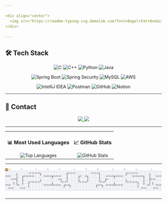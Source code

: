 ```yaml
---

<div align="center">
  <img src="https://readme-typing-svg.demolab.com?font=Bagel+Fat+One&size=30&pause=500&color=FFFFFF&center=true&vCenter=true&multiline=true&random=false&width=435&height=100&lines=Welcome+to+My+GitHub">
</div>

---
```


## 🛠 Tech Stack

<div align="center">
  
![C](https://img.shields.io/badge/C-CE93D8?style=for-the-badge&logo=c&logoColor=white)
![C++](https://img.shields.io/badge/C++-FBC02D?style=for-the-badge&logo=c%2B%2B&logoColor=white)
![Python](https://img.shields.io/badge/Python-424242?style=for-the-badge&logo=python&logoColor=white)
![Java](https://img.shields.io/badge/Java-1565C0?style=for-the-badge&logo=openjdk&logoColor=white)

</div>

<div align="center">

![Spring Boot](https://img.shields.io/badge/Spring%20Boot-6DB33F?style=for-the-badge&logo=springboot&logoColor=white)
![Spring Security](https://img.shields.io/badge/Spring%20Security-11557c?style=for-the-badge&logo=SpringSecurity&logoColor=white)
![MySQL](https://img.shields.io/badge/MySQL-4479A1?style=for-the-badge&logo=mysql&logoColor=white)
![AWS](https://img.shields.io/badge/AWS-C0E8FF?style=for-the-badge&logo=amazonwebservices&logoColor=white)

</div>

<div align="center">
  
![IntelliJ IDEA](https://img.shields.io/badge/IntelliJ%20IDEA-D32F2F?style=for-the-badge&logo=intellijidea&logoColor=white)
![Postman](https://img.shields.io/badge/Postman-FF6C37?style=for-the-badge&logo=postman&logoColor=white)
![GitHub](https://img.shields.io/badge/github-181717.svg?style=for-the-badge&logo=github&logoColor=white)
![Notion](https://img.shields.io/badge/Notion-F3F3F3.svg?style=for-the-badge&logo=notion&logoColor=black)

</div>

---

## 📲 Contact 

<div align="center">

<a href="https://www.instagram.com/chanwoo0321/" target="_blank">
  <img src="https://img.shields.io/badge/Instagram-FF4154?style=for-the-badge&logo=instagram&logoColor=white" />
</a>
<a href="mailto:op9563_@naver.com">
  <img src="https://img.shields.io/badge/Naver-03C75A?style=for-the-badge&logo=naver&logoColor=white" />
</a>

---

<p align="center">
  <table>
    <tr>
      <td align="center">
        <h3>📊 Most Used Languages</h3>
        <img src="https://github-readme-stats.vercel.app/api/top-langs/?username=ParkChanWoo0321&layout=compact&theme=radical" alt="Top Languages" />
      </td>
      <td align="center">
        <h3>📈 GitHub Stats</h3>
        <img src="https://github-readme-stats.vercel.app/api?username=ParkChanWoo0321&show_icons=true&theme=radical" alt="GitHub Stats" />
      </td>
    </tr>
  </table>
</p>

---

<picture>
  <source media="(prefers-color-scheme: dark)" srcset="https://raw.githubusercontent.com/ParkChanWoo0321/pacman-contribution-graph/output/pacman-contribution-graph-dark.svg" />
  <source media="(prefers-color-scheme: light)" srcset="https://raw.githubusercontent.com/ParkChanWoo0321/pacman-contribution-graph/output/pacman-contribution-graph.svg" />
  <img alt="Pacman Contribution Graph" src="https://raw.githubusercontent.com/ParkChanWoo0321/pacman-contribution-graph/output/pacman-contribution-graph.svg" />
</picture>

---
